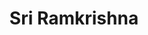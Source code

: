---
avatar: /images/people/sri-ramkrishna.jpg
avatar_small: /images/people/sri-ramkrishna_small.jpg
bio: Seasoned GNOME community member, founder of Linux App Summit and Principle Ecosystems
  Engineer at ITRenew.
homepage: null
instagram: null
linkedin: null
title: Sri Ramkrishna
twitter: https://twitter.com/sramkrishna
type: guest
username: sri-ramkrishna
youtube: null
---